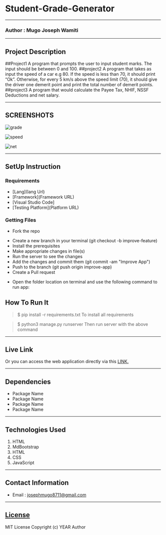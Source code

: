 # Student-Grade-Generator
*****
### Author : Mugo Joseph Wamiti
****
## Project Description
##Project1
A program that prompts the user to input student marks. The input should be between 0 and 100.
##project2
A program that takes as input the speed of a car e.g 80. If the speed is less than 70, it should print “Ok”. Otherwise, for every 5 km/s above the speed limit (70), it should give the driver one demerit point and print the total number of demerit points.
##project3
A program that would calculate the Payee Tax, NHIF, NSSF Deductions and net salary.
******

## SCREENSHOTS
![grade](https://user-images.githubusercontent.com/91910681/204238957-1a673ab5-7724-4998-a1ac-843efe1df5ab.jpg)

![speed](https://user-images.githubusercontent.com/91910681/204239014-efd5597c-842b-45b9-a78e-65988dda89f2.jpg)

![net](https://user-images.githubusercontent.com/91910681/204556883-702c845e-2de9-41bc-8747-9737f62c4c5d.jpg)




********
## SetUp Instruction
### Requirements
* [Lang](lang Url)
* [Framework](Framework URL)
* [Visual Studio Code]
* [Testing Platform](Platform URL)


### Getting Files
* Fork the repo
- Create a new branch in your terminal (git checkout -b improve-feature)
- Install the prerequisites
- Make appropriate changes in file(s)
- Run the server to see the changes
- Add the changes and commit them (git commit -am "Improve App")
- Push to the branch (git push origin improve-app)
- Create a Pull request
* Open the folder location on terminal and use the following command to run app:

## How To Run It
>  $ pip install -r requirements.txt
To install all requirements

> $ python3 manage.py runserver
Then run server with the above command
*****
## Live Link
Or you can access the web application directly via this [LINK.](link.com/)
*****
## Dependencies
- Package Name
- Package Name
- Package Name
- Package Name
*****
## Technologies Used
1. HTML
2. MdBootstrap
3. HTML
4. CSS
5. JavaScript
*****
## Contact Information
* Email : josephmugo8711@gmail.com
*****
## [License](LICENSE)
MIT License
Copyright (c) YEAR Author
